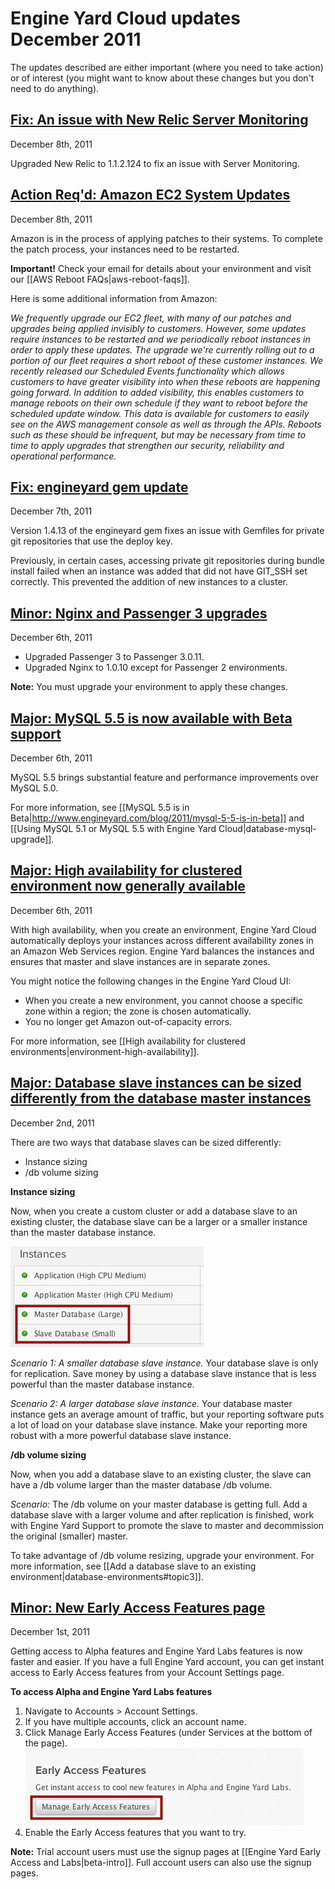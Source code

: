 # Engine Yard Cloud updates December 2011

The updates described are either important (where you need to take action) or of interest (you might want to know about these changes but you don't need to do anything). 

<a href=#update8><h2 id="update8">Fix: An issue with New Relic Server Monitoring</h2></a>

December 8th, 2011

Upgraded New Relic to 1.1.2.124 to fix an issue with Server Monitoring.


<a href=#update3><h2 id="update3">Action Req'd: Amazon EC2 System Updates</h2></a>

December 8th, 2011

Amazon is in the process of applying patches to their systems. To complete the patch process, your instances need to be restarted. 

**Important!** Check your email for details about your environment and visit our [[AWS Reboot FAQs|aws-reboot-faqs]].

Here is some additional information from Amazon:

_We frequently upgrade our EC2 fleet, with many of our patches and upgrades being applied invisibly to customers.  However, some updates require instances to be restarted and we periodically reboot instances in order to apply these updates.  The upgrade we're currently rolling out to a portion of our fleet requires a short reboot of these customer instances.  We recently released our Scheduled Events functionality which allows customers to have greater visibility into when these reboots are happening going forward.    In addition to added visibility, this enables customers to manage reboots on their own schedule if they want to reboot before the scheduled update window.  This data is available for customers to easily see on the AWS management console as well as through the APIs.  Reboots such as these should be infrequent, but may be necessary from time to time to apply upgrades that strengthen our security, reliability and operational performance._

<a href=#update7><h2 id="update7">Fix: engineyard gem update</h2></a>

December 7th, 2011

Version 1.4.13 of the engineyard gem fixes an issue with Gemfiles for private git repositories that use the deploy key.

Previously, in certain cases, accessing private git repositories during bundle install failed when an instance was added that did not have GIT_SSH set correctly. This prevented the addition of new instances to a cluster.

<a href=#update6><h2 id="update6"> Minor: Nginx and Passenger 3 upgrades</h2></a>

December 6th, 2011

* Upgraded Passenger 3 to Passenger 3.0.11.  
* Upgraded Nginx to 1.0.10 except for Passenger 2 environments.

**Note:** You must upgrade your environment to apply these changes.

<a href=#update5><h2 id="update5"> Major: MySQL 5.5 is now available with Beta support</h2></a>

December 6th, 2011

MySQL 5.5 brings substantial feature and performance improvements over MySQL 5.0.

For more information, see [[MySQL 5.5 is in Beta|http://www.engineyard.com/blog/2011/mysql-5-5-is-in-beta]] and [[Using MySQL 5.1 or MySQL 5.5 with Engine Yard Cloud|database-mysql-upgrade]].

<a href=#update4><h2 id="update4"> Major: High availability for clustered environment now generally available</h2></a>

December 6th, 2011

With high availability, when you create an environment, Engine Yard Cloud automatically deploys your instances across different availability zones in an Amazon Web Services region.  Engine Yard balances the instances and ensures that master and slave instances are in separate zones.

You might notice the following changes in the Engine Yard Cloud UI:  

* When you create a new environment, you cannot choose a specific zone within a region; the zone is chosen automatically.  
* You no longer get Amazon out-of-capacity errors.


For more information, see [[High availability for clustered environments|environment-high-availability]].


<a href=#update2><h2 id="update2"><b>Major:</b> Database slave instances can be sized differently from the database master instances</h2></a>

December 2nd, 2011

There are two ways that database slaves can be sized differently:  

* Instance sizing
* /db volume sizing
 

**Instance sizing**

Now, when you create a custom cluster or add a database slave to an existing cluster, the database slave can be a larger or a smaller instance than the master database instance.

![Environment page showing both a large and a small db instance](images/dbinstances.png)

*Scenario 1: A smaller database slave instance.* Your database slave is only for replication. Save money by using a database slave instance that is less powerful than the master database instance. 

*Scenario 2: A larger database slave instance.* Your database master instance gets an average amount of traffic, but your reporting software puts a lot of load on your database slave instance. Make your reporting more robust with a more powerful database slave instance.

**/db volume sizing**

Now, when you add a database slave to an existing cluster, the slave can have a /db volume larger than the master database /db volume. 

*Scenario:* The /db volume on your master database is getting full. Add a database slave with a larger volume and after replication is finished, work with Engine Yard Support to promote the slave to master and decommission the original (smaller) master. 

To take advantage of /db volume resizing, upgrade your environment. For more information, see [[Add a database slave to an existing environment|database-environments#topic3]].

<a href=#update1><h2 id="update1">Minor: New Early Access Features page</h2></a>

December 1st, 2011

Getting access to Alpha features and Engine Yard Labs features is now faster and easier. If you have a full Engine Yard account, you can get instant access to Early Access features from your Account Settings page.

<b>To access Alpha and Engine Yard Labs features</b>

1. Navigate to Accounts > Account Settings.
2. If you have multiple accounts, click an account name.
2. Click Manage Early Access Features (under Services at the bottom of the page).
    ![The Manage Early Access button](images/manage_early_access.png)
3. Enable the Early Access features that you want to try.

**Note:** Trial account users must use the signup pages at [[Engine Yard Early Access and Labs|beta-intro]]. Full account users can also use the signup pages.

<!--For more information, see [the blog about this new feature]. -->

[1]: #update1        "update1"
[2]: #update2        "update2"
[3]: #update3        "update3"
[4]: #update4        "update4"
[5]: #update5        "update5"
[6]: #update6        "update6"
[7]: #update7        "update7"
[8]: #update8        "update8"
[9]: #update9        "update9"
[10]: #update10        "update10"
[11]: #update11        "update11"
[12]: #update12        "update12"
[13]: #update13        "update13"
[14]: #update14        "update14"
[15]: #update15        "update15"
[16]: #update16        "update16"
[17]: #update17        "update17"
[18]: #update18        "update18"